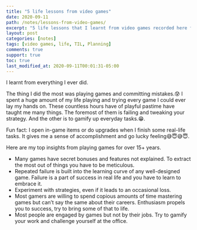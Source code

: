 ```yaml
---
title: "5 life lessons from video games"
date: 2020-09-11
path: /notes/lessons-from-video-games/
excerpt: "5 life lessons that I learnt from video games recorded here for all posterity."
layout: post
categories: [notes]
tags: [video games, life, TIL, Planning]
comments: true
support: true
toc: true
last_modified_at: 2020-09-11T00:01:31-05:00
---
```


I learnt from everything I ever did.

The thing I did the most was playing games and committing mistakes.😰 I spent a huge amount of my life playing and trying every game I could ever lay my hands on. These countless hours have of playful pastime have taught me many things. The foremost of them is failing and tweaking your strategy. And the other is to gamify up everyday tasks.😁.

Fun fact: I open in-game items or do upgrades when I finish some real-life tasks. It gives me a sense of accomplishment and go lucky feeling😅😇😅😇.

Here are my top insights from playing games for over 15+ years.

- Many games have secret bonuses and features not explained. To extract the most out of things you have to be meticulous.
- Repeated failure is built into the learning curve of any well-designed game. Failure is a part of success in real life and you have to learn to embrace it.
- Experiment with strategies, even if it leads to an occasional loss.
- Most gamers are willing to spend copious amounts of time mastering games but can’t say the same about their careers. Enthusiasm propels you to success, try to bring some of that to life.
- Most people are engaged by games but not by their jobs. Try to gamify your work and challenge yourself at the office.
